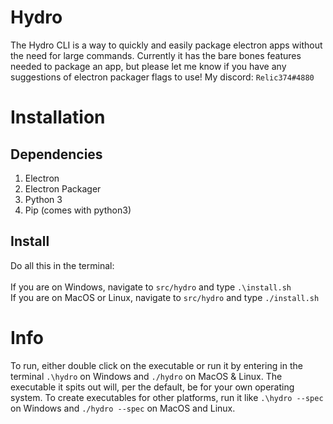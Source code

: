 # Hydro

The Hydro CLI is a way to quickly and easily package electron apps without the need for large commands.
Currently it has the bare bones features needed to package an app, but please let me know if you have any suggestions of electron packager flags to use! My discord: `Relic374#4880`

# Installation

## Dependencies
1. Electron
2. Electron Packager
3. Python 3
4. Pip (comes with python3)

## Install
Do all this in the terminal:<br>
<br>
If you are on Windows, navigate to `src/hydro` and type `.\install.sh`<br>
If you are on MacOS or Linux, navigate to `src/hydro` and type `./install.sh`

# Info
To run, either double click on the executable or run it by entering in the terminal `.\hydro` on Windows and `./hydro` on MacOS & Linux.
The executable it spits out will, per the default, be for your own operating system. To create executables for other platforms, run it like `.\hydro --spec` on Windows and `./hydro --spec` on MacOS and Linux.
